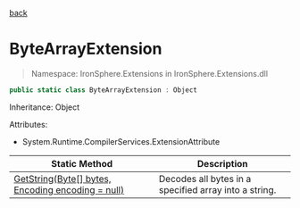 ﻿[back](/IronSphere.Extensions/types)

# ByteArrayExtension

> Namespace: IronSphere.Extensions in  IronSphere.Extensions.dll



```csharp
public static class ByteArrayExtension : Object
```
Inheritance: Object



Attributes:
        
* System.Runtime.CompilerServices.ExtensionAttribute




| Static Method | Description |
| --- | --- |
| [GetString(Byte[] bytes, Encoding encoding = null)](ByteArrayExtension.GetString(Byte[],Encoding)) | Decodes all bytes in a specified array into a string. |
